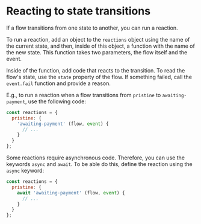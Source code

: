 # Reacting to state transitions

If a flow transitions from one state to another, you can run a reaction.

To run a reaction, add an object to the `reactions` object using the name of the current state, and then, inside of this object, a function with the name of the new state. This function takes two parameters, the flow itself and the event.

Inside of the function, add code that reacts to the transition. To read the flow's state, use the `state` property of the flow. If something failed, call the `event.fail` function and provide a reason.

E.g., to run a reaction when a flow transitions from `pristine` to `awaiting-payment`, use the following code:

```javascript
const reactions = {
  pristine: {
    'awaiting-payment' (flow, event) {
      // ...
    }
  }
};
```

Some reactions require asynchronous code. Therefore, you can use the keywords `async` and `await`. To be able do this, define the reaction using the `async` keyword:

```javascript
const reactions = {
  pristine: {
    await 'awaiting-payment' (flow, event) {
      // ...
    }
  }
};
```
